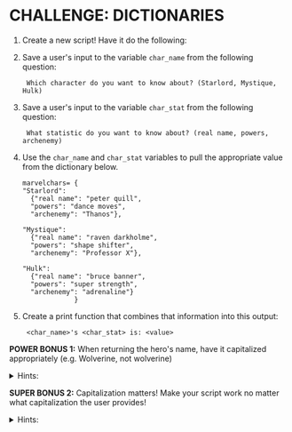 # CHALLENGE: DICTIONARIES

1. Create a new script! Have it do the following:

0. Save a user's input to the variable `char_name` from the following question:

        Which character do you want to know about? (Starlord, Mystique, Hulk)

0. Save a user's input to the variable `char_stat` from the following question:

        What statistic do you want to know about? (real name, powers, archenemy)

0. Use the `char_name` and `char_stat` variables to pull the appropriate value from the dictionary below.

    ```
    marvelchars= {
    "Starlord":
      {"real name": "peter quill",
      "powers": "dance moves",
      "archenemy": "Thanos"},

    "Mystique":
      {"real name": "raven darkholme",
      "powers": "shape shifter",
      "archenemy": "Professor X"},

    "Hulk":
      {"real name": "bruce banner",
      "powers": "super strength",
      "archenemy": "adrenaline"}
                 }
    ```
    
0. Create a print function that combines that information into this output:

        <char_name>'s <char_stat> is: <value>

**POWER BONUS 1:** When returning the hero's name, have it capitalized appropriately (e.g. Wolverine, not wolverine)

<details>
<summary>Hints:</summary>
        
- Use the .**[title](https://docs.python.org/3/library/stdtypes.html#str.title)**() method to capitalize both parts of "harry potter" and "captain america"s names!  
      
</details>

**SUPER BONUS 2:** Capitalization matters! Make your script work no matter what capitalization the user provides!

<details>
<summary>Hints:</summary>

- Use the .**[lower](https://docs.python.org/3/library/stdtypes.html#str.lower)**() method so that any input from the user matches the case of `wolverine`,`harry potter`, or `captain america`!

</details>

<!--
**MEGA BONUS 3:** Allow the user to try again without exiting the script! Requires previous knowledge of **while loops**.

### Wow, done with all three? Try this one on for size:

```python
hero={'name':{'alias':'Batman','real name':'Bruce Wayne'},'background':{'origin':'Parents got murdered, got angry. Is super rich.','family':{'parents':'dead','siblings':None},'age':32,'number of deaths':19},'powers':['ninja training','money','batsuit'],'enemies':['joker','two face','scarecrow','poison ivy'],'allies':['cat woman','red robin','nightwing'],'rivals':['joker'],'weaknesses':['poverty','strict moral code']}
```

Using that dictionary, ask a user if they'd like to see all of Batman's enemies, allies, rivals, powers, or weaknesses. **Using a for loop,** display the contents of the chosen list.

<!-- 
```
hero= {"flash":{"speed": "fastest", "intelligence": "lowest", "strength": "lowest"}, "batman":{"speed": "slowest", "intelligence": "highest", "strength": "money"}, "superman":{"speed": "fast", "intelligence": "average", "strength": "strongest"}}

answer= " "

while answer != "q":
  try:
    char_name= input("Which character do you want to know about? (Flash, Batman, Superman) ")

    char_stat= input("What statistic do you want to know about? (strength, speed, or intelligence) ")

    print(f"{char_name.capitalize()}'s {char_stat} is: {hero[char_name][char_stat].capitalize()}")
  except:
    print("You provided incorrect input.")

  answer= input("Press ENTER to choose another hero, or press Q to quit!")
```  
-->
